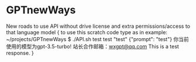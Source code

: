# GPTnewWays
New roads to use API without drive license and extra permissions/access to that language model
{
to use this scratch code type as in example:
~/projects/GPTnewWays $ ./API.sh test    test "test"                              {"prompt": "test"}
你当前使用的模型为gpt-3.5-turbo! 站长合作邮箱：wxgpt@qq.com                                                                This is a test response.
}
